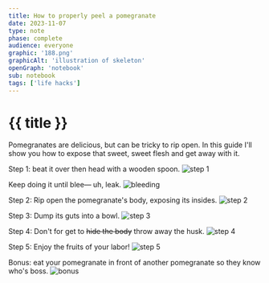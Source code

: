 ```yaml
---
title: How to properly peel a pomegranate 
date: 2023-11-07
type: note
phase: complete
audience: everyone
graphic: '188.png'
graphicAlt: 'illustration of skeleton'
openGraph: 'notebook'
sub: notebook
tags: ['life hacks']
---
```

# {{ title }}

Pomegranates are delicious, but can be tricky to rip open. In this guide I'll show you how to expose that sweet, sweet flesh and get away with it. 

Step 1: beat it over then head with a wooden spoon. 
![step 1](img/graphics/step1.jpg)

Keep doing it until blee— uh, leak. 
![bleeding](mg/graphics/bleeding.gif)

Step 2: Rip open the pomegranate's body, exposing its insides. 
![step 2](mg/graphics/step2.jpg)

Step 3: Dump its guts into a bowl. 
![step 3](mg/graphics/step3.jpg)

Step 4: Don't for get to ~~hide the body~~ throw away the husk. 
![step 4](mg/graphics/step4.jpg)

Step 5: Enjoy the fruits of your labor!
![step 5](mg/graphics/step5.jpg)

Bonus: eat your pomegranate in front of another pomegranate so they know who's boss. 
![bonus](mg/graphics/bonus.jpg)